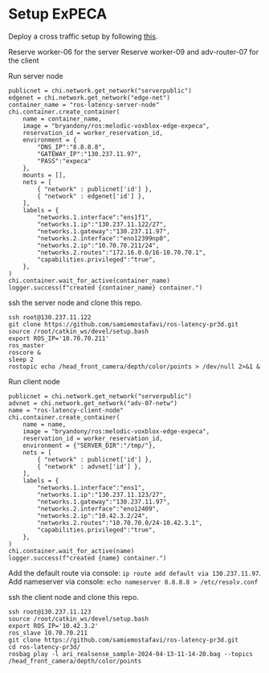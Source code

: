 # Setup ExPECA

Deploy a cross traffic setup by following [this](https://github.com/KTH-EXPECA/examples/blob/main/crosstraffic.md).

Reserve worker-06 for the server
Reserve worker-09 and adv-router-07 for the client

Run server node
```
publicnet = chi.network.get_network("serverpublic")
edgenet = chi.network.get_network("edge-net")
container_name = "ros-latency-server-node"
chi.container.create_container(
    name = container_name,
    image = "bryandony/ros:melodic-voxblox-edge-expeca",
    reservation_id = worker_reservation_id,
    environment = {
        "DNS_IP":"8.8.8.8",
        "GATEWAY_IP":"130.237.11.97",
        "PASS":"expeca"
    },
    mounts = [],
    nets = [
        { "network" : publicnet['id'] },
        { "network" : edgenet['id'] },
    ],
    labels = {
        "networks.1.interface":"ens1f1",
        "networks.1.ip":"130.237.11.122/27",
        "networks.1.gateway":"130.237.11.97",
        "networks.2.interface":"eno12399np0",
        "networks.2.ip":"10.70.70.211/24",
        "networks.2.routes":"172.16.0.0/16-10.70.70.1",
        "capabilities.privileged":"true",
    },
)
chi.container.wait_for_active(container_name)
logger.success(f"created {container_name} container.")
```

ssh the server node and clone this repo.
```
ssh root@130.237.11.122
git clone https://github.com/samiemostafavi/ros-latency-pr3d.git
source /root/catkin_ws/devel/setup.bash
export ROS_IP='10.70.70.211'
ros_master
roscore &
sleep 2
rostopic echo /head_front_camera/depth/color/points > /dev/null 2>&1 &
```

Run client node
```
publicnet = chi.network.get_network("serverpublic")
advnet = chi.network.get_network("adv-07-netw")
name = "ros-latency-client-node"
chi.container.create_container(
    name = name,
    image = "bryandony/ros:melodic-voxblox-edge-expeca",
    reservation_id = worker_reservation_id,
    environment = {"SERVER_DIR":"/tmp/"},
    nets = [
        { "network" : publicnet['id'] },
        { "network" : advnet['id'] },
    ],
    labels = {
        "networks.1.interface":"ens1",
        "networks.1.ip":"130.237.11.123/27",
        "networks.1.gateway":"130.237.11.97",
        "networks.2.interface":"eno12409",
        "networks.2.ip":"10.42.3.2/24",
        "networks.2.routes":"10.70.70.0/24-10.42.3.1",
        "capabilities.privileged":"true",
    },
)
chi.container.wait_for_active(name)
logger.success(f"created {name} container.")
```
Add the default route via console: `ip route add default via 130.237.11.97`.
Add nameserver via console: `echo nameserver 8.8.8.8 > /etc/resolv.conf`

ssh the client node and clone this repo.
```
ssh root@130.237.11.123
source /root/catkin_ws/devel/setup.bash
export ROS_IP='10.42.3.2'
ros_slave 10.70.70.211
git clone https://github.com/samiemostafavi/ros-latency-pr3d.git
cd ros-latency-pr3d/
rosbag play -l ari_realsense_sample-2024-04-13-11-14-20.bag --topics /head_front_camera/depth/color/points
```






